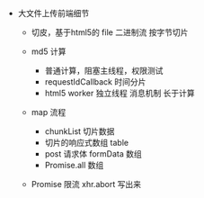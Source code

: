 - 大文件上传前端细节
    - 切皮，基于html5的 file 二进制流 按字节切片
    - md5 计算
      - 普通计算，阻塞主线程，权限测试
      - requestIdCallback 时间分片
      - html5 worker 独立线程 消息机制 长于计算
    - map 流程
        - chunkList 切片数据
        - 切片的响应式数组 table
        - post 请求体 formData 数组
        - Promise.all 数组

    - Promise 限流
        xhr.abort 写出来

